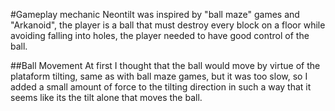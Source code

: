 #Gameplay mechanic
Neontilt was inspired by "ball maze" games and "Arkanoid", the player is a ball that must destroy every block on a floor while avoiding falling into holes, the player needed to have good control of the ball.

##Ball Movement
At first I thought that the ball would move by virtue of the plataform tilting, same as with ball maze games, but it was too slow, so I added a small amount of force to the tilting direction in such a way that it seems like its the tilt alone that moves the ball.
